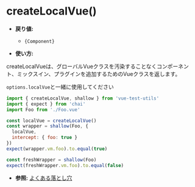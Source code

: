 # createLocalVue()

- **戻り値:**
  - `{Component}`

- **使い方:**

createLocalVueは、グローバルVueクラスを汚染することなくコンポーネント、ミックスイン、プラグインを追加するためのVueクラスを返します。

`options.localVue`と一緒に使用してください

```js
import { createLocalVue, shallow } from 'vue-test-utils'
import { expect } from 'chai'
import Foo from './Foo.vue'

const localVue = createLocalVue()
const wrapper = shallow(Foo, {
  localVue,
  intercept: { foo: true }
})
expect(wrapper.vm.foo).to.equal(true)

const freshWrapper = shallow(Foo)
expect(freshWrapper.vm.foo).to.equal(false)
```

- **参照:** [よくある落とし穴](/ja/common-gotchas.md)